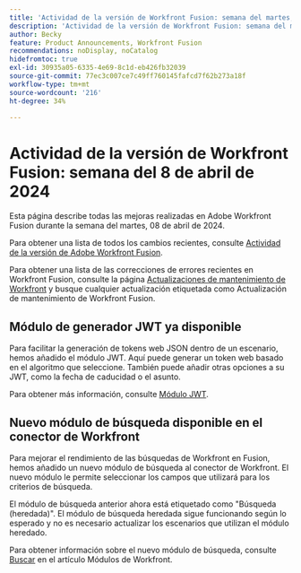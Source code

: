 ```yaml
---
title: 'Actividad de la versión de Workfront Fusion: semana del martes, 08 de abril de 2024'
description: 'Actividad de la versión de Workfront Fusion: semana del martes, 08 de abril de 2024'
author: Becky
feature: Product Announcements, Workfront Fusion
recommendations: noDisplay, noCatalog
hidefromtoc: true
exl-id: 30935a05-6335-4e69-8c1d-eb426fb32039
source-git-commit: 77ec3c007ce7c49ff760145fafcd7f62b273a18f
workflow-type: tm+mt
source-wordcount: '216'
ht-degree: 34%

---
```


# Actividad de la versión de Workfront Fusion: semana del 8 de abril de 2024

Esta página describe todas las mejoras realizadas en Adobe Workfront Fusion durante la semana del martes, 08 de abril de 2024.

Para obtener una lista de todos los cambios recientes, consulte [Actividad de la versión de Adobe Workfront Fusion](/help/workfront-fusion/fusion-product-releases/fusion-release-activity.md).

Para obtener una lista de las correcciones de errores recientes en Workfront Fusion, consulte la página [Actualizaciones de mantenimiento de Workfront](https://experienceleague.adobe.com/docs/workfront-known-issues/releases/current-updates.html?lang=es) y busque cualquier actualización etiquetada como Actualización de mantenimiento de Workfront Fusion.

## Módulo de generador JWT ya disponible

Para facilitar la generación de tokens web JSON dentro de un escenario, hemos añadido el módulo JWT. Aquí puede generar un token web basado en el algoritmo que seleccione. También puede añadir otras opciones a su JWT, como la fecha de caducidad o el asunto.

Para obtener más información, consulte [Módulo JWT](/help/workfront-fusion/references/apps-and-modules/tools-and-transformers/jwt-modules.md).

## Nuevo módulo de búsqueda disponible en el conector de Workfront

Para mejorar el rendimiento de las búsquedas de Workfront en Fusion, hemos añadido un nuevo módulo de búsqueda al conector de Workfront. El nuevo módulo le permite seleccionar los campos que utilizará para los criterios de búsqueda.

El módulo de búsqueda anterior ahora está etiquetado como &quot;Búsqueda (heredada)&quot;. El módulo de búsqueda heredada sigue funcionando según lo esperado y no es necesario actualizar los escenarios que utilizan el módulo heredado.

Para obtener información sobre el nuevo módulo de búsqueda, consulte [Buscar](/help/workfront-fusion/references/apps-and-modules/adobe-connectors/workfront-modules.md#searches) en el artículo Módulos de Workfront.
